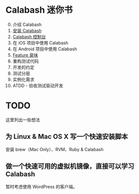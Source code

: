 # Calabash 迷你书

0. 介绍 Calabash
0. [安装 Calabash](manuscript/install-calabash.md)
0. [Calabash 控制台](manuscript/calabash-console.md)
0. 在 iOS 项目中使用 Calabash
0. 在 Android 项目中使用 Calabash
0. [Feature 臭味](manuscript/featue-smells.md)
0. 重构测试代码
0. 开发的约定
0. 测试分层
0. 实例化需求
0. ATDD - 验收测试驱动开发

# TODO
这里列出一些想法

## 为 Linux & Mac OS X 写一个快速安装脚本
安装 brew（Mac Only）、RVM、Ruby & Calabash

## 做一个快速可用的虚拟机镜像，直接可以学习 Calabash
暂时考虑使用 WordPress 的客户端。

